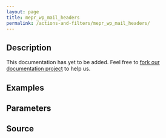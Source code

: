 ```yaml
---
layout: page
title: mepr_wp_mail_headers
permalink: /actions-and-filters/mepr_wp_mail_headers/
---
```


## Description

This documentation has yet to be added. Feel free to [fork our documentation project](https://github.com/caseproof/memberpress-docs) to help us.

## Examples


## Parameters


## Source


